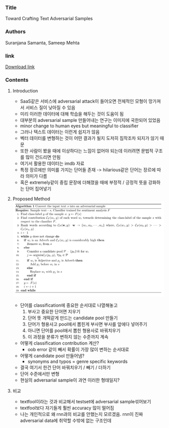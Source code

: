 ### Title
Toward Crafting Text Adversarial Samples

### Authors
Suranjana Samanta, Sameep Mehta

### link
[Download link](https://arxiv.org/pdf/1707.02812.pdf)


### Contents
1. Introduction
    - SaaS같은 서비스에 adversarial attack이 들어오면 전체적인 모형이 망가져서 서비스 질이 낮아질 수 있음
    - 미리 이러한 데이터에 대해 학습을 해두는 것이 도움이 됨
    - 대부분의 adversarial sample 만들어내는 연구는 이미지에 국한되어 있었음
    - minor change to human eyes but meaningful to classifier
    - 그러나 텍스트 데이터는 이런게 쉽지가 않음
    - 벡터 데이터를 변형하는 것이 어떤 결과가 될지 도저히 짐작조차 되지가 않기 때문
    - 또한 사람이 봤을 때에 이상하다는 느낌이 없어야 되는데 이러려면 문법적 구조를 많이 건드리면 안됨
    - 여기서 활용한 데이터는 imdb 자료
    - 특정 장르에만 의미를 가지는 단어들 존재 -> hilarious같은 단어는 장르에 따라 의미가 다름
    - 혹은 extremely같이 중립 문장에 더해졌을 때에 부정적 / 긍정적 뜻을 강화하는 단어 집어넣기

1. Proposed Method
    ![image](../image/170730.png)
    - 단어를 classification에 중요한 순서대로 나열해놓고
        1. 부사고 중요한 단어면 지우기
        2. 단어 뜻 개떡같게 만드는 candidate pool 만들기
        3. 단어가 형용사고 pool에서 뽑힌게 부사면 부사를 앞에다 넣어주기
        4. 아니면 단어를 pool애서 뽑힌 형용사로 바꿔치우기
        5. 이 과정을 분류가 변하지 않는 수준까지 계속
    - 어떻게 classification contribution 계산?
        - oob error 같이 빼서 확률이 가장 많이 변하는 순서대로
    - 어떻게 candidate pool 만들어냄?
        - synonyms and typos
        = genre specific keywords
    - 결국 여기서 한건 단어 바꿔치우기 / 빼기 / 더하기
    - 단어 수준에서만 변형
    - 현실의 adversarial sample이 과연 이러한 형태일지?

1. 비교
    - textfool이라는 것과 비교해서 testset에 adversarial sample섞어보기
    - textfool보다 자기들게 훨씬 accuracy 많이 떨어짐
    - 나는 개인적으로 왜 rnn과의 비교를 안했는지 모르겠음. rnn이 진짜 adversarial data에 취약할 수밖에 없는 구조인데